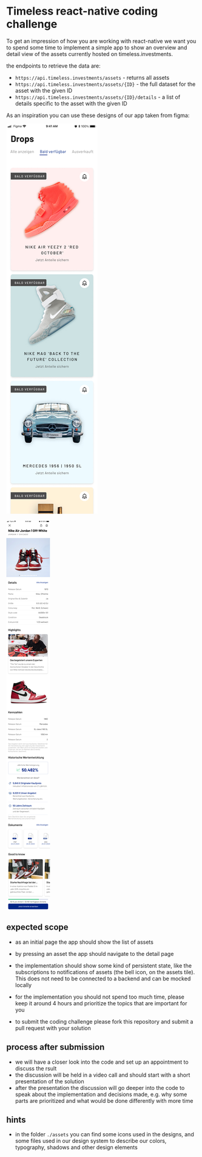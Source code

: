 # Timeless react-native coding challenge

To get an impression of how you are working with react-native we want you to
spend some time to implement a simple app to show an overview and detail view of
the assets currently hosted on timeless.investments.

the endpoints to retrieve the data are:

- `https://api.timeless.investments/assets` - returns all assets
- `https://api.timeless.investments/assets/{ID}` - the full dataset for the
  asset with the given ID
- `https://api.timeless.investments/assets/{ID}/details` - a list of details
  specific to the asset with the given ID

As an inspiration you can use these designs of our app taken from figma:

![browse page](./documentation/browse.jpg)

![product detail page](./documentation/product-detail-page.jpg)

## expected scope

- as an initial page the app should show the list of assets
- by pressing an asset the app should navigate to the detail page
- the implementation should show some kind of persistent state, like the
  subscriptions to notifications of assets (the bell icon, on the assets tile).
  This does not need to be connected to a backend and can be mocked locally
- for the implementation you should not spend too much time, please keep it
  around 4 hours and prioritize the topics that are important for you

- to submit the coding challenge please fork this repository and submit a pull
  request with your solution

## process after submission

- we will have a closer look into the code and set up an appointment to discuss
  the rsult
- the discussion will be held in a video call and should start with a short
  presentation of the solution
- after the presentation the discussion will go deeper into the code to speak
  about the implementation and decisions made, e.g. why some parts are
  prioritized and what would be done differently with more time

## hints

- in the folder `./assets` you can find some icons used in the designs, and some
  files used in our design system to describe our colors, typography, shadows
  and other design elements
